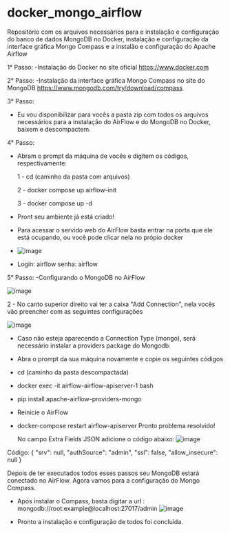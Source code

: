 # docker_mongo_airflow
Repositório com os arquivos necessários para e instalação e configuração do banco de dados MongoDB no Docker, instalação e configuração da interface gráfica Mongo Compass e a instalão e configuração do Apache Airflow

1° Passo:
-Instalação do Docker no site oficial
https://www.docker.com

2° Passo: 
-Instalação da interface gráfica Mongo Compass no site do MongoDB
https://www.mongodb.com/try/download/compass

3° Passo:
- Eu vou disponibilizar para vocês a pasta zip com todos os arquivos necessários para a instalação do AirFlow e do MongoDB no Docker, baixem e descompactem.

4° Passo:
- Abram o prompt da máquina de vocês e digitem os códigos, respectivamente:
  
   1 - cd (caminho da pasta com arquivos)

   2 - docker compose up airflow-init

   3 - docker compose up -d

- Pront seu ambiente já está criado!
- Para acessar o servido web do AirFlow basta entrar na porta que ele está ocupando, ou você pode clicar nela no própio docker
- ![image](https://github.com/user-attachments/assets/ce1a2744-c7f9-4b8f-bc09-655a460fc330)
-  Login: airflow  senha: airflow  


  5° Passo:
  -Configurando o MongoDB no AirFlow
  
  ![image](https://github.com/user-attachments/assets/976f4f69-edca-4008-8999-42a720ca3e42)
  
  2 - No canto superior direito vai ter a caixa "Add Connection", nela vocês vão preencher com as seguintes configurações
  
  ![image](https://github.com/user-attachments/assets/adfdcfc7-5bcd-4a74-a305-8325d906e31d)

  - Caso não esteja aparecendo a Connection Type (mongo), será necessário instalar a providers package do Mongodb:
  - Abra o prompt da sua máquina novamente e copie os seguintes códigos
  - cd (caminho da pasta descompactada)
  - docker exec -it airflow-airflow-apiserver-1 bash
  - pip install apache-airflow-providers-mongo
  - Reinicie o AirFlow
  - docker-compose restart airflow-apiserver
    Pronto problema resolvido!

    No campo Extra Fields JSON adicione o código abaixo:
 ![image](https://github.com/user-attachments/assets/0075fd06-384c-4386-b77f-579c5b170fa9)

Código:
{
  "srv": null,
  "authSource": "admin",
  "ssl": false,
  "allow_insecure": null
}

Depois de ter executados todos esses passos seu MongoDB estará conectado no AirFlow. Agora vamos para a configuração do Mongo Compass.
- Após instalar o Compass, basta digitar a url : mongodb://root:example@localhost:27017/admin
  ![image](https://github.com/user-attachments/assets/cdbc200b-d4e8-4a81-9a2f-54497d5b6e59)

- Pronto a instalação e configuração de todos foi concluída.
  






    
